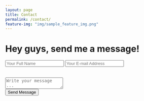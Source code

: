 ```yaml
---
layout: page
title: Contact
permalink: /contact/
feature-img: "img/sample_feature_img.png"
---
```


<h1 id="form-header"> Hey guys, send me a message! </h1>
<form action="https://getsimpleform.com/messages?form_api_token=97e63a4fa0551a050307c5b249059e18" method="post">
  <!-- the redirect_to is optional, the form will redirect to the referrer on submission -->
  <!-- #2 -->
  <div class="flex">
    <input type='hidden' name='redirect_to' value='http://abeanderson.me/thank-you/' />
    <!-- build local thank you page  -->
    <input type='text' name='name' placeholder='Your Full Name' />
    <input type='email' name='email' placeholder='Your E-mail Address' />
  </div>
  <br><br>
  <textarea name='message' placeholder='Write your message ...'></textarea>
  <br>
  <input type='submit' value='Send Message' />
</form>

